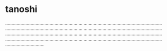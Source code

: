 # tanoshi

...............................................................................................................................................................................................................................................................................................................................................................................................................................................................................................................................................
